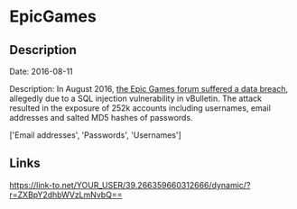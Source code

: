 # EpicGames

## Description

Date: 2016-08-11

Description:
In August 2016, <a href="http://www.zdnet.com/article/epic-games-unreal-engine-forums-hacked-in-latest-data-breach" target="_blank" rel="noopener">the Epic Games forum suffered a data breach</a>, allegedly due to a SQL injection vulnerability in vBulletin. The attack resulted in the exposure of 252k accounts including usernames, email addresses and salted MD5 hashes of passwords.


['Email addresses', 'Passwords', 'Usernames']

## Links

https://link-to.net/YOUR_USER/39.266359660312666/dynamic/?r=ZXBpY2dhbWVzLmNvbQ==